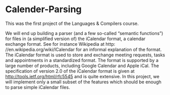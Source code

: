 # Calender-Parsing
This was the first project of the Languages \& Compilers course.

We will end up building a parser (and a few so-called “semantic functions”) for files in (a simplified version of) the iCalendar format, a calendar exchange format. See for instance Wikipedia at http: //en.wikipedia.org/wiki/ICalendar for an informal explanation of the format.
The iCalendar format is used to store and exchange meeting requests, tasks and appointments in a standardized format. The format is supported by a large number of products, including Google Calendar and Apple iCal. The specification of version 2.0 of the iCalendar format is given at http://tools.ietf.org/html/rfc5545 and is quite extensive. In this project, we will implement only a small subset of the features which should be enough to parse simple iCalendar files.

